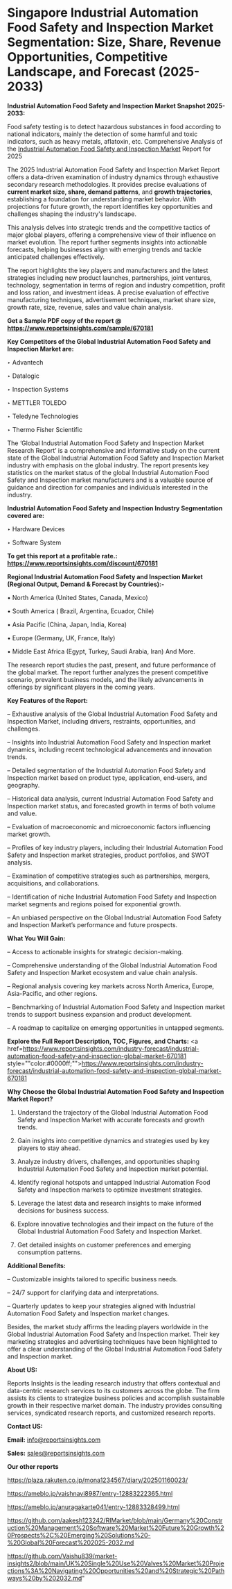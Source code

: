 # Singapore Industrial Automation Food Safety and Inspection Market Segmentation: Size, Share, Revenue Opportunities, Competitive Landscape, and Forecast (2025-2033)

<strong>Industrial Automation Food Safety and Inspection Market Snapshot 2025-2033:</strong>

Food safety testing is to detect hazardous substances in food according to national indicators, mainly the detection of some harmful and toxic indicators, such as heavy metals, aflatoxin, etc. Comprehensive Analysis of the <a href=https://www.reportsinsights.com/sample/670181>Industrial Automation Food Safety and Inspection Market</a> Report for 2025

The 2025 Industrial Automation Food Safety and Inspection Market Report offers a data-driven examination of industry dynamics through exhaustive secondary research methodologies. It provides precise evaluations of <strong>current market size, share, demand patterns</strong>, and <strong>growth trajectories</strong>, establishing a foundation for understanding market behavior. With projections for future growth, the report identifies key opportunities and challenges shaping the industry's landscape.

This analysis delves into strategic trends and the competitive tactics of major global players, offering a comprehensive view of their influence on market evolution. The report further segments insights into actionable forecasts, helping businesses align with emerging trends and tackle anticipated challenges effectively.

The report highlights the key players and manufacturers and the latest strategies including new product launches, partnerships, joint ventures, technology, segmentation in terms of region and industry competition, profit and loss ration, and investment ideas. A precise evaluation of effective manufacturing techniques, advertisement techniques, market share size, growth rate, size, revenue, sales and value chain analysis.

<strong>Get a Sample PDF copy of the report @ <a href=https://www.reportsinsights.com/sample/670181 style=color:#0000ff;>https://www.reportsinsights.com/sample/670181</a></strong>

<strong>Key Competitors of the Global Industrial Automation Food Safety and Inspection Market are:</strong>

‣ Advantech

‣ Datalogic

‣ Inspection Systems

‣ METTLER TOLEDO

‣ Teledyne Technologies

‣ Thermo Fisher Scientific

The ‘Global Industrial Automation Food Safety and Inspection Market Research Report’ is a comprehensive and informative study on the current state of the Global Industrial Automation Food Safety and Inspection Market industry with emphasis on the global industry. The report presents key statistics on the market status of the global Industrial Automation Food Safety and Inspection market manufacturers and is a valuable source of guidance and direction for companies and individuals interested in the industry.

<strong>Industrial Automation Food Safety and Inspection Industry Segmentation covered are:</strong>

‣ Hardware Devices

‣ Software System

<strong>To get this report at a profitable rate.: <a href=https://www.reportsinsights.com/discount/670181 style=color:#0000ff;>https://www.reportsinsights.com/discount/670181</a></strong>

<strong>Regional Industrial Automation Food Safety and Inspection Market (Regional Output, Demand &amp; Forecast by Countries):-</strong>

• North America (United States, Canada, Mexico)

• South America ( Brazil, Argentina, Ecuador, Chile)

• Asia Pacific (China, Japan, India, Korea)

• Europe (Germany, UK, France, Italy)

• Middle East Africa (Egypt, Turkey, Saudi Arabia, Iran) And More.

The research report studies the past, present, and future performance of the global market. The report further analyzes the present competitive scenario, prevalent business models, and the likely advancements in offerings by significant players in the coming years.

<strong>Key Features of the Report:</strong>

– Exhaustive analysis of the Global Industrial Automation Food Safety and Inspection Market, including drivers, restraints, opportunities, and challenges.

– Insights into Industrial Automation Food Safety and Inspection market dynamics, including recent technological advancements and innovation trends.

– Detailed segmentation of the Industrial Automation Food Safety and Inspection market based on product type, application, end-users, and geography.

– Historical data analysis, current Industrial Automation Food Safety and Inspection market status, and forecasted growth in terms of both volume and value.

– Evaluation of macroeconomic and microeconomic factors influencing market growth.

– Profiles of key industry players, including their Industrial Automation Food Safety and Inspection market strategies, product portfolios, and SWOT analysis.

– Examination of competitive strategies such as partnerships, mergers, acquisitions, and collaborations.

– Identification of niche Industrial Automation Food Safety and Inspection market segments and regions poised for exponential growth.

– An unbiased perspective on the Global Industrial Automation Food Safety and Inspection Market’s performance and future prospects.

<strong>What You Will Gain:</strong>

– Access to actionable insights for strategic decision-making.

– Comprehensive understanding of the Global Industrial Automation Food Safety and Inspection Market ecosystem and value chain analysis.

– Regional analysis covering key markets across North America, Europe, Asia-Pacific, and other regions.

– Benchmarking of Industrial Automation Food Safety and Inspection market trends to support business expansion and product development.

– A roadmap to capitalize on emerging opportunities in untapped segments.

<strong>Explore the Full Report Description, TOC, Figures, and Charts:</strong>
<a href=https://www.reportsinsights.com/industry-forecast/industrial-automation-food-safety-and-inspection-global-market-670181 style=""color:#0000ff;"">https://www.reportsinsights.com/industry-forecast/industrial-automation-food-safety-and-inspection-global-market-670181</a>

<strong>Why Choose the Global Industrial Automation Food Safety and Inspection Market Report?</strong>

1. Understand the trajectory of the Global Industrial Automation Food Safety and Inspection Market with accurate forecasts and growth trends.

2. Gain insights into competitive dynamics and strategies used by key players to stay ahead.

3. Analyze industry drivers, challenges, and opportunities shaping Industrial Automation Food Safety and Inspection market potential.

4. Identify regional hotspots and untapped Industrial Automation Food Safety and Inspection markets to optimize investment strategies.

5. Leverage the latest data and research insights to make informed decisions for business success.

6. Explore innovative technologies and their impact on the future of the Global Industrial Automation Food Safety and Inspection Market.

7. Get detailed insights on customer preferences and emerging consumption patterns.

<strong>Additional Benefits:</strong>

– Customizable insights tailored to specific business needs.

– 24/7 support for clarifying data and interpretations.

– Quarterly updates to keep your strategies aligned with Industrial Automation Food Safety and Inspection market changes.

Besides, the market study affirms the leading players worldwide in the Global Industrial Automation Food Safety and Inspection market. Their key marketing strategies and advertising techniques have been highlighted to offer a clear understanding of the Global Industrial Automation Food Safety and Inspection market.

<strong><strong>About US</strong>:</strong>

Reports Insights is the leading research industry that offers contextual and data-centric research services to its customers across the globe. The firm assists its clients to strategize business policies and accomplish sustainable growth in their respective market domain. The industry provides consulting services, syndicated research reports, and customized research reports.

<strong>Contact US:</strong>

<p class=><b>Email:</b> <a href=mailto:info@reportsinsights.com>info@reportsinsights.com</a></p>
<p class=><b>Sales:</b> <a href=mailto:sales@reportsinsights.com>sales@reportsinsights.com</a></p>

<strong>Our other reports</strong>

<a href=https://plaza.rakuten.co.jp/mona1234567/diary/202501160023/>https://plaza.rakuten.co.jp/mona1234567/diary/202501160023/</a>

<a href=https://ameblo.jp/vaishnavi8987/entry-12883222365.html>https://ameblo.jp/vaishnavi8987/entry-12883222365.html</a>

<a href=https://ameblo.jp/anuragakarte041/entry-12883328499.html>https://ameblo.jp/anuragakarte041/entry-12883328499.html</a>

<a href=https://github.com/aakesh123242/RIMarket/blob/main/Germany%20Construction%20Management%20Software%20Market%20Future%20Growth%20Prospects%2C%20Emerging%20Solutions%20-%20Global%20Forecast%202025-2032.md>https://github.com/aakesh123242/RIMarket/blob/main/Germany%20Construction%20Management%20Software%20Market%20Future%20Growth%20Prospects%2C%20Emerging%20Solutions%20-%20Global%20Forecast%202025-2032.md</a>

<a href=https://github.com/Vaishu839/market-insights2/blob/main/UK%20Single%20Use%20Valves%20Market%20Projections%3A%20Navigating%20Opportunities%20and%20Strategic%20Pathways%20by%202032.md>https://github.com/Vaishu839/market-insights2/blob/main/UK%20Single%20Use%20Valves%20Market%20Projections%3A%20Navigating%20Opportunities%20and%20Strategic%20Pathways%20by%202032.md</a>"
